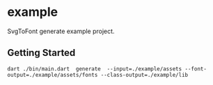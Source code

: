 # example

SvgToFont generate example project.

## Getting Started

```shell
dart ./bin/main.dart  generate  --input=./example/assets --font-output=./example/assets/fonts --class-output=./example/lib
```
